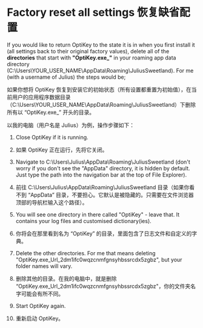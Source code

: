 Factory reset all settings
恢复缺省配置
======

If you would like to return OptiKey to the state it is in when you first install it (all settings back to their original factory values), delete all of the **directories** that start with **"OptiKey.exe_"** in your roaming app data directory (C:\Users\YOUR_USER_NAME\AppData\Roaming\JuliusSweetland). For me (with a username of Julius) the steps would be;

如果你想将 OptiKey 恢复到安装它的初始状态（所有设置都重置为初始值），在当前用户的应用程序数据目录（C:\Users\YOUR_USER_NAME\AppData\Roaming\JuliusSweetland）下删除所有以 “OptiKey.exe_” 开头的目录。

以我的电脑（用户名是 Julius）为例，操作步骤如下：

1. Close OptiKey if it is running.
1. 如果 OptiKey 正在运行，先将它关闭。

2. Navigate to C:\Users\Julius\AppData\Roaming\JuliusSweetland (don't worry if you don't see the "AppData" directory, it is hidden by default. Just type the path into the navigation bar at the top of File Explorer).
2. 前往 C:\Users\Julius\AppData\Roaming\JuliusSweetland 目录（如果你看不到 “AppData” 目录，不要担心。它默认是被隐藏的。只需要在文件浏览器顶部的导航栏输入这个路径）。

3. You will see one directory in there called "OptiKey" - leave that. It contains your log files and customised dictionary(ies).
3. 你将会在那里看到名为 “OptiKey” 的目录，里面包含了日志文件和自定义的字典。

4. Delete the other directories. For me that means deleting "OptiKey.exe_Url_2dm1ifc0wqzcnmfgnsyhbssrcdx5zgbz", but your folder names will vary.
4. 删除其他的目录。在我的电脑中，就是删除 “OptiKey.exe_Url_2dm1ifc0wqzcnmfgnsyhbssrcdx5zgbz"，你的文件夹名字可能会有所不同。

5. Start OptiKey again.
5. 重新启动 OptiKey。
